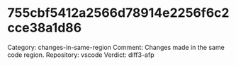 # 755cbf5412a2566d78914e2256f6c2cce38a1d86

Category: changes-in-same-region
Comment: Changes made in the same code region.
Repository: vscode
Verdict: diff3-afp